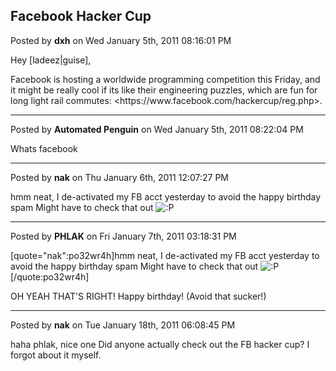 ## Facebook Hacker Cup
Posted by **dxh** on Wed January 5th, 2011 08:16:01 PM

Hey [ladeez|guise],

Facebook is hosting a worldwide programming competition this Friday, and it might be really cool if its like their engineering puzzles, which are fun for long light rail commutes: <https&#58;//www&#46;facebook&#46;com/hackercup/reg&#46;php>.

--------------------------------------------------------------------------------

Posted by **Automated Penguin** on Wed January 5th, 2011 08:22:04 PM

Whats facebook

--------------------------------------------------------------------------------

Posted by **nak** on Thu January 6th, 2011 12:07:27 PM

hmm neat, I de-activated my FB acct yesterday to avoid the happy birthday spam
Might have to check that out <!-- s:P --><img src="{SMILIES_PATH}/icon_razz.gif" alt=":P" title="Razz" /><!-- s:P -->

--------------------------------------------------------------------------------

Posted by **PHLAK** on Fri January 7th, 2011 03:18:31 PM

[quote=&quot;nak&quot;:po32wr4h]hmm neat, I de-activated my FB acct yesterday to avoid the happy birthday spam
Might have to check that out <!-- s:P --><img src="{SMILIES_PATH}/icon_razz.gif" alt=":P" title="Razz" /><!-- s:P -->[/quote:po32wr4h]

OH YEAH THAT'S RIGHT!  Happy birthday! (Avoid that sucker!)

--------------------------------------------------------------------------------

Posted by **nak** on Tue January 18th, 2011 06:08:45 PM

haha phlak, nice one
Did anyone actually check out the FB hacker cup? I forgot about it myself.
